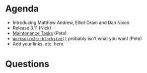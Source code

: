 Agenda
======
* Introducing Matthew Andrew, Elliot Oram and Dan Nixon
* Release 3.11 (Nick)
* [Maintenance Tasks](/Project-Management/TechnicalSteeringCommittee/reports/MaintenanceTasks.md) (Pete)
* [`Workspace2d::blocksize()`](https://github.com/mantidproject/mantid/pull/20451/files) probably isn't what you want (Pete)
* Add your links, etc. here

Questions
=========
